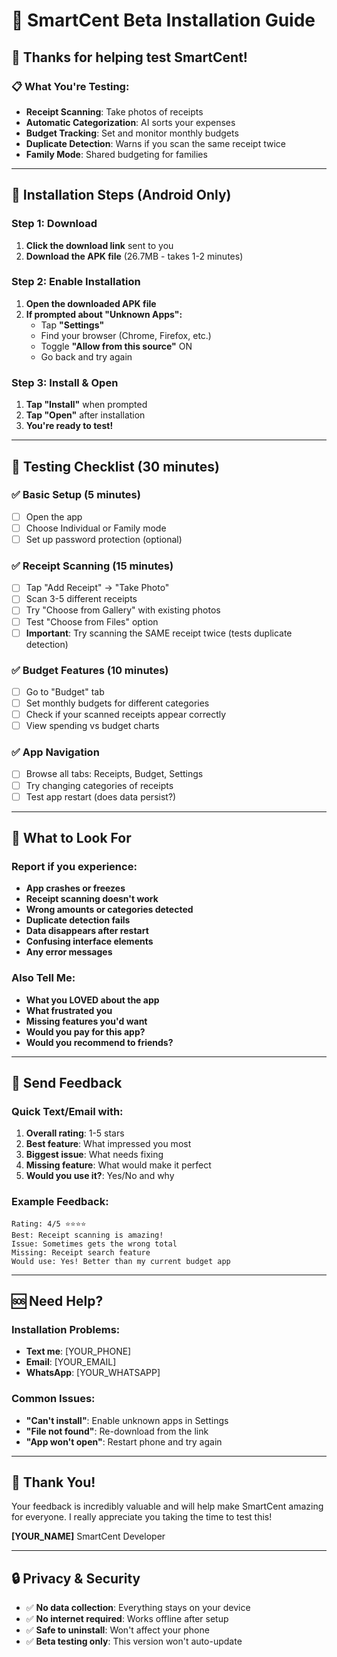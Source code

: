 # 📱 SmartCent Beta Installation Guide

## 🚀 Thanks for helping test SmartCent!

### 📋 **What You're Testing:**
- **Receipt Scanning**: Take photos of receipts
- **Automatic Categorization**: AI sorts your expenses
- **Budget Tracking**: Set and monitor monthly budgets
- **Duplicate Detection**: Warns if you scan the same receipt twice
- **Family Mode**: Shared budgeting for families

---

## 📱 **Installation Steps (Android Only)**

### **Step 1: Download**
1. **Click the download link** sent to you
2. **Download the APK file** (26.7MB - takes 1-2 minutes)

### **Step 2: Enable Installation**
1. **Open the downloaded APK file**
2. **If prompted about "Unknown Apps":**
   - Tap **"Settings"**
   - Find your browser (Chrome, Firefox, etc.)
   - Toggle **"Allow from this source"** ON
   - Go back and try again

### **Step 3: Install & Open**
1. **Tap "Install"** when prompted
2. **Tap "Open"** after installation
3. **You're ready to test!**

---

## 🧪 **Testing Checklist (30 minutes)**

### **✅ Basic Setup (5 minutes)**
- [ ] Open the app
- [ ] Choose Individual or Family mode
- [ ] Set up password protection (optional)

### **✅ Receipt Scanning (15 minutes)**
- [ ] Tap "Add Receipt" → "Take Photo"
- [ ] Scan 3-5 different receipts
- [ ] Try "Choose from Gallery" with existing photos
- [ ] Test "Choose from Files" option
- [ ] **Important**: Try scanning the SAME receipt twice (tests duplicate detection)

### **✅ Budget Features (10 minutes)**
- [ ] Go to "Budget" tab
- [ ] Set monthly budgets for different categories
- [ ] Check if your scanned receipts appear correctly
- [ ] View spending vs budget charts

### **✅ App Navigation**
- [ ] Browse all tabs: Receipts, Budget, Settings
- [ ] Try changing categories of receipts
- [ ] Test app restart (does data persist?)

---

## 🐛 **What to Look For**

### **Report if you experience:**
- **App crashes or freezes**
- **Receipt scanning doesn't work**
- **Wrong amounts or categories detected**
- **Duplicate detection fails**
- **Data disappears after restart**
- **Confusing interface elements**
- **Any error messages**

### **Also Tell Me:**
- **What you LOVED about the app**
- **What frustrated you**
- **Missing features you'd want**
- **Would you pay for this app?**
- **Would you recommend to friends?**

---

## 💬 **Send Feedback**

### **Quick Text/Email with:**
1. **Overall rating**: 1-5 stars
2. **Best feature**: What impressed you most
3. **Biggest issue**: What needs fixing
4. **Missing feature**: What would make it perfect
5. **Would you use it?**: Yes/No and why

### **Example Feedback:**
```
Rating: 4/5 ⭐⭐⭐⭐
Best: Receipt scanning is amazing!
Issue: Sometimes gets the wrong total
Missing: Receipt search feature
Would use: Yes! Better than my current budget app
```

---

## 🆘 **Need Help?**

### **Installation Problems:**
- **Text me**: [YOUR_PHONE]
- **Email**: [YOUR_EMAIL]
- **WhatsApp**: [YOUR_WHATSAPP]

### **Common Issues:**
- **"Can't install"**: Enable unknown apps in Settings
- **"File not found"**: Re-download from the link
- **"App won't open"**: Restart phone and try again

---

## 🙏 **Thank You!**

Your feedback is incredibly valuable and will help make SmartCent amazing for everyone. I really appreciate you taking the time to test this!

**[YOUR_NAME]**
SmartCent Developer

---

## 🔒 **Privacy & Security**

- ✅ **No data collection**: Everything stays on your device
- ✅ **No internet required**: Works offline after setup
- ✅ **Safe to uninstall**: Won't affect your phone
- ✅ **Beta testing only**: This version won't auto-update 